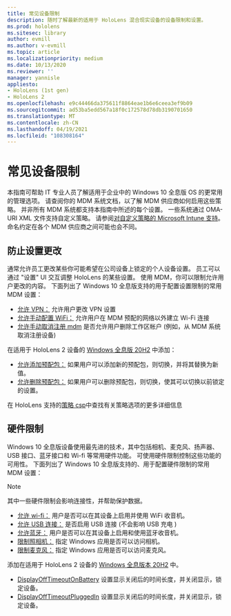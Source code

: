 ```yaml
---
title: 常见设备限制
description: 随时了解最新的适用于 HoloLens 混合现实设备的设备限制和设置。
ms.prod: hololens
ms.sitesec: library
author: evmill
ms.author: v-evmill
ms.topic: article
ms.localizationpriority: medium
ms.date: 10/13/2020
ms.reviewer: ''
manager: yannisle
appliesto:
- HoloLens (1st gen)
- HoloLens 2
ms.openlocfilehash: e9c44466da375611f8864eae1b6e6ceea3ef9b09
ms.sourcegitcommit: ad53ba5edd567a18f0c172578d78db3190701650
ms.translationtype: MT
ms.contentlocale: zh-CN
ms.lasthandoff: 04/19/2021
ms.locfileid: "108308164"
---
```

# <a name="common-device-restrictions"></a>常见设备限制 

本指南可帮助 IT 专业人员了解适用于企业中的 Windows 10 全息版 OS 的更常用的管理选项。 请查阅你的 MDM 系统文档，以了解 MDM 供应商如何启用这些策略。 并非所有 MDM 系统都支持本指南中所述的每个设置。 一些系统通过 OMA-URI XML 文件支持自定义策略。 请参阅[对自定义策略的 Microsoft Intune 支持](https://docs.microsoft.com/mem/intune/configuration/custom-settings-windows-10)。 命名约定在各个 MDM 供应商之间可能也会不同。

## <a name="prevent-changing-of-settings"></a>防止设置更改
通常允许员工更改某些你可能希望在公司设备上锁定的个人设备设置。 员工可以通过 "设置" UI 交互调整 HoloLens 的某些设置。 使用 MDM，你可以限制允许用户更改的内容。 下面列出了 Windows 10 全息版支持的用于配置设置限制的常用 MDM 设置：
-   [允许 VPN：](https://docs.microsoft.com/windows/client-management/mdm/policy-csp-settings#settings-allowvpn) 允许用户更改 VPN 设置
-   [允许手动配置 WiFi：](https://docs.microsoft.com/windows/client-management/mdm/policy-csp-wifi#wifi-allowmanualwificonfiguration) 允许用户在 MDM 预配的网络以外建立 Wi-Fi 连接
-   [允许手动取消注册 mdm](https://docs.microsoft.com/windows/client-management/mdm/policy-csp-experience#experience-allowmanualmdmunenrollment) 是否允许用户删除工作区帐户 (例如，从 MDM 系统取消注册设备) 

在适用于 HoloLens 2 设备的 [Windows 全息版 20H2](hololens-release-notes.md#windows-holographic-version-20h2) 中添加：
- [允许添加预配包：](https://docs.microsoft.com/windows/client-management/mdm/policy-csp-security#security-allowaddprovisioningpackage) 如果用户可以添加新的预配包，则切换，并将其替换为新值。
- [允许删除预配包：](https://docs.microsoft.com/windows/client-management/mdm/policy-csp-security#security-allowremoveprovisioningpackage) 如果用户可以删除预配包，则切换，使其可以切换以前锁定的设置。

在 HoloLens 支持的[策略 csp](https://docs.microsoft.com/windows/client-management/mdm/policy-csps-supported-by-hololens2)中查找有关策略选项的更多详细信息

## <a name="hardware-restrictions"></a>硬件限制
Windows 10 全息版设备使用最先进的技术，其中包括相机、麦克风、扬声器、USB 接口、蓝牙接口和 Wi-fi 等常用硬件功能。 可使用硬件限制控制这些功能的可用性。
下面列出了 Windows 10 全息版支持的、用于配置硬件限制的常用 MDM 设置：

> [!NOTE]
> 其中一些硬件限制会影响连接性，并帮助保护数据。

-   [允许 wi-fi：](https://docs.microsoft.com/windows/client-management/mdm/policy-csp-wifi#wifi-allowwifi) 用户是否可以在其设备上启用并使用 WiFi 收音机。
-   [允许 USB 连接：](https://docs.microsoft.com/windows/client-management/mdm/policy-csp-connectivity#connectivity-allowusbconnection) 是否启用 USB 连接 (不会影响 USB 充电 ) 
-   [允许蓝牙：](https://docs.microsoft.com/windows/client-management/mdm/policy-csp-connectivity#connectivity-allowbluetooth) 用户是否可以在其设备上启用和使用蓝牙收音机。
-   [限制照相机：](https://docs.microsoft.com/windows/client-management/mdm/policy-csp-privacy#privacy-letappsaccesscamera) 指定 Windows 应用是否可以访问相机。
-   [限制麦克风：](https://docs.microsoft.com/windows/client-management/mdm/policy-csp-privacy#privacy-letappsaccessmicrophone) 指定 Windows 应用是否可以访问麦克风。

添加在适用于 HoloLens 2 设备的 [Windows 全息版本 20H2](hololens-release-notes.md#windows-holographic-version-20h2) 中。 
- [DisplayOffTimeoutOnBattery](https://docs.microsoft.com/windows/client-management/mdm/policy-csp-power#power-displayofftimeoutonbattery) 设置显示关闭后的时间长度，并关闭显示，锁定设备。 
- [DisplayOffTimeoutPluggedIn](https://docs.microsoft.com/windows/client-management/mdm/policy-csp-power#power-displayofftimeoutpluggedin) 设置显示关闭后的时间长度，并关闭显示，锁定设备。 
